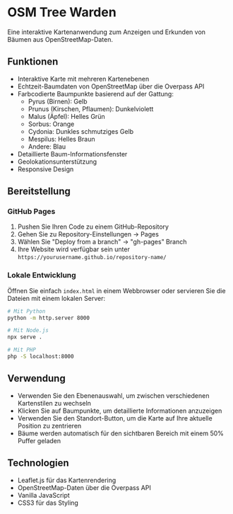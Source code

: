 # OSM Tree Warden

Eine interaktive Kartenanwendung zum Anzeigen und Erkunden von Bäumen aus OpenStreetMap-Daten.

## Funktionen

- Interaktive Karte mit mehreren Kartenebenen
- Echtzeit-Baumdaten von OpenStreetMap über die Overpass API
- Farbcodierte Baumpunkte basierend auf der Gattung:
  - Pyrus (Birnen): Gelb
  - Prunus (Kirschen, Pflaumen): Dunkelviolett
  - Malus (Äpfel): Helles Grün
  - Sorbus: Orange
  - Cydonia: Dunkles schmutziges Gelb
  - Mespilus: Helles Braun
  - Andere: Blau
- Detaillierte Baum-Informationsfenster
- Geolokationsunterstützung
- Responsive Design

## Bereitstellung

### GitHub Pages

1. Pushen Sie Ihren Code zu einem GitHub-Repository
2. Gehen Sie zu Repository-Einstellungen → Pages
3. Wählen Sie "Deploy from a branch" → "gh-pages" Branch
4. Ihre Website wird verfügbar sein unter `https://yourusername.github.io/repository-name/`

### Lokale Entwicklung

Öffnen Sie einfach `index.html` in einem Webbrowser oder servieren Sie die Dateien mit einem lokalen Server:

```bash
# Mit Python
python -m http.server 8000

# Mit Node.js
npx serve .

# Mit PHP
php -S localhost:8000
```

## Verwendung

- Verwenden Sie den Ebenenauswahl, um zwischen verschiedenen Kartenstilen zu wechseln
- Klicken Sie auf Baumpunkte, um detaillierte Informationen anzuzeigen
- Verwenden Sie den Standort-Button, um die Karte auf Ihre aktuelle Position zu zentrieren
- Bäume werden automatisch für den sichtbaren Bereich mit einem 50% Puffer geladen

## Technologien

- Leaflet.js für das Kartenrendering
- OpenStreetMap-Daten über die Overpass API
- Vanilla JavaScript
- CSS3 für das Styling 